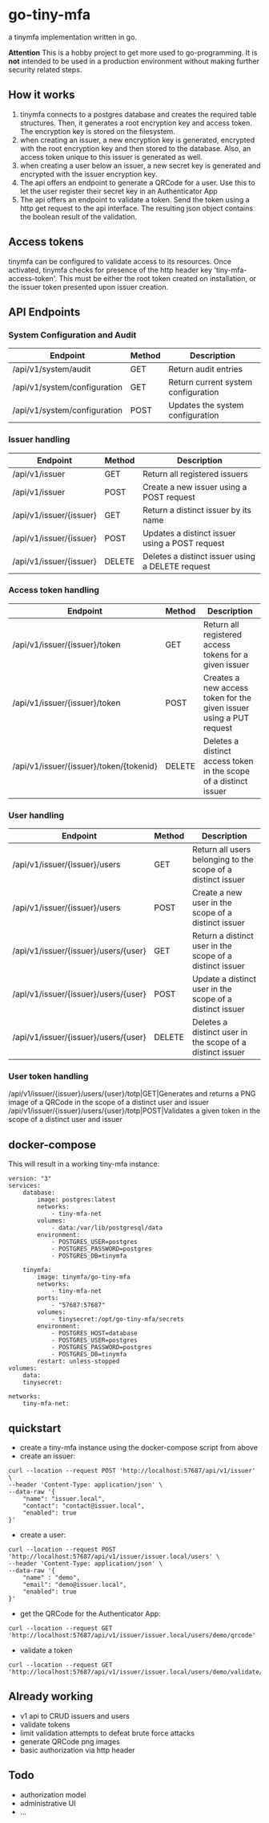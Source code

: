 # go-tiny-mfa
a tinymfa implementation written in go.

**Attention** This is a hobby project to get more used to go-programming. It is **not** intended to be used in a production environment without making further security related steps.

## How it works
 1. tinymfa connects to a postgres database and creates the required table structures. Then, it generates a root encryption key and access token. The encryption key is stored on the filesystem.
 2. when creating an issuer, a new encryption key is generated, encrypted with the root encryption key and then stored to the database. Also, an access token unique to this issuer is generated as well.
 3. when creating a user below an issuer, a new secret key is generated and encrypted with the issuer encryption key.
 4. The api offers an endpoint to generate a QRCode for a user. Use this to let the user register their secret key in an Authenticator App
 5. The api offers an endpoint to validate a token. Send the token using a http get request to the api interface. The resulting json object contains the boolean result of the validation.

## Access tokens
tinymfa can be configured to validate access to its resources. Once activated, tinymfa checks for presence of the http header key 'tiny-mfa-access-token'. This must be either the root token created on installation, or the issuer token presented upon issuer creation.

## API Endpoints
### System Configuration and Audit
Endpoint|Method|Description
--- | --- | ---
/api/v1/system/audit|GET|Return audit entries
/api/v1/system/configuration|GET|Return current system configuration
/api/v1/system/configuration|POST|Updates the system configuration

### Issuer handling
Endpoint|Method|Description
--- | --- | ---
/api/v1/issuer|GET|Return all registered issuers
/api/v1/issuer|POST|Create a new issuer using a POST request
/api/v1/issuer/{issuer}|GET|Return a distinct issuer by its name
/api/v1/issuer/{issuer}|POST|Updates a distinct issuer using a POST request
/api/v1/issuer/{issuer}|DELETE|Deletes a distinct issuer using a DELETE request

### Access token handling
Endpoint|Method|Description
--- | --- | ---
/api/v1/issuer/{issuer}/token|GET|Return all registered access tokens for a given issuer
/api/v1/issuer/{issuer}/token|POST|Creates a new access token for the given issuer using a PUT request
/api/v1/issuer/{issuer}/token/{tokenid}|DELETE|Deletes a distinct access token in the scope of a distinct issuer

### User handling
Endpoint|Method|Description
--- | --- | ---
/api/v1/issuer/{issuer}/users|GET|Return all users belonging to the scope of a distinct issuer
/api/v1/issuer/{issuer}/users|POST|Create a new user in the scope of a distinct issuer
/api/v1/issuer/{issuer}/users/{user}|GET|Return a distinct user in the scope of a distinct issuer
/api/v1/issuer/{issuer}/users/{user}|POST|Update a distinct user in the scope of a distinct issuer
/api/v1/issuer/{issuer}/users/{user}|DELETE|Deletes a distinct user in the scope of a distinct issuer

### User token handling
/api/v1/issuer/{issuer}/users/{user}/totp|GET|Generates and returns a PNG image of a QRCode in the scope of a distinct user and issuer
/api/v1/issuer/{issuer}/users/{user}/totp|POST|Validates a given token in the scope of a distinct user and issuer

## docker-compose
This will result in a working tiny-mfa instance:
```
version: "3"
services:
    database:
        image: postgres:latest
        networks: 
            - tiny-mfa-net
        volumes:
            - data:/var/lib/postgresql/data
        environment: 
            - POSTGRES_USER=postgres
            - POSTGRES_PASSWORD=postgres
            - POSTGRES_DB=tinymfa
    
    tinymfa:
        image: tinymfa/go-tiny-mfa
        networks:
            - tiny-mfa-net
        ports:
            - "57687:57687"
        volumes:
            - tinysecret:/opt/go-tiny-mfa/secrets
        environment:
            - POSTGRES_HOST=database
            - POSTGRES_USER=postgres
            - POSTGRES_PASSWORD=postgres
            - POSTGRES_DB=tinymfa
        restart: unless-stopped
volumes: 
    data:
    tinysecret:

networks: 
    tiny-mfa-net:
```

## quickstart
- create a tiny-mfa instance using the docker-compose script from above
- create an issuer: 
```
curl --location --request POST 'http://localhost:57687/api/v1/issuer' \
--header 'Content-Type: application/json' \
--data-raw '{
    "name": "issuer.local",
    "contact": "contact@issuer.local",
    "enabled": true
}'
```
- create a user: 
```
curl --location --request POST 'http://localhost:57687/api/v1/issuer/issuer.local/users' \
--header 'Content-Type: application/json' \
--data-raw '{
    "name" : "demo",
    "email": "demo@issuer.local",
    "enabled": true
}'
```
- get the QRCode for the Authenticator App:
```
curl --location --request GET 'http://localhost:57687/api/v1/issuer/issuer.local/users/demo/qrcode'
```
- validate a token
```
curl --location --request GET 'http://localhost:57687/api/v1/issuer/issuer.local/users/demo/validate/123456'
```

## Already working
 - v1 api to CRUD issuers and users
 - validate tokens
 - limit validation attempts to defeat brute force attacks
 - generate QRCode png images
 - basic authorization via http header

## Todo
 - authorization model
 - administrative UI
 - ...